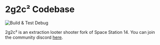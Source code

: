 # 2g2c² Codebase

![Build & Test Debug](https://github.com/ekrixi-14/2g2c2/actions/workflows/build-test-debug.yml/badge.svg)

2g2c² is an extraction looter shooter fork of Space Station 14. You can join the community discord [here](https://discord.gg/qsZHdK9fTa).
